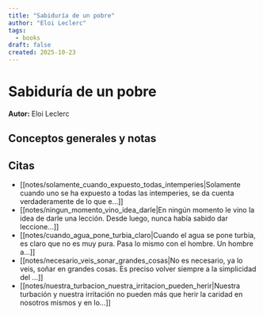 ```yaml
---
title: "Sabiduría de un pobre"
author: "Eloi Leclerc"
tags:
  - books
draft: false
created: 2025-10-23
---
```


# Sabiduría de un pobre

**Autor:** Eloi Leclerc


## Conceptos generales y notas



## Citas
- [[notes/solamente_cuando_expuesto_todas_intemperies|Solamente cuando uno se ha expuesto a todas las intemperies, se da cuenta verdaderamente de lo que e...]]
- [[notes/ningun_momento_vino_idea_darle|En ningún momento le vino la idea de darle una lección. Desde luego, nunca había sabido dar leccione...]]
- [[notes/cuando_agua_pone_turbia_claro|Cuando el agua se pone turbia, es claro que no es muy pura. Pasa lo mismo con el hombre. Un hombre a...]]
- [[notes/necesario_veis_sonar_grandes_cosas|No es necesario, ya lo veis, soñar en grandes cosas. Es preciso volver siempre a la simplicidad del ...]]
- [[notes/nuestra_turbacion_nuestra_irritacion_pueden_herir|Nuestra turbación y nuestra irritación no pueden más que herir la caridad en nosotros mismos y en lo...]]

